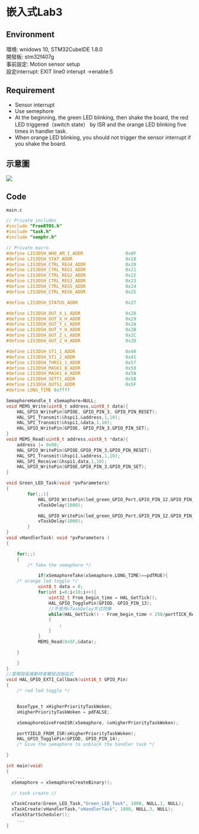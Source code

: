 # 嵌入式Lab3    

## Environment  
環境: wnidows 10, STM32CubeIDE 1.8.0  
開發板: stm32f407g  
事前設定: Motion sensor setup  
設定interrupt: EXIT line0 interupt ->enable:5    

## Requirement  
* Sensor interrupt  
* Use semephore  
* At the beginning, the green LED blinking, then shake the board, the red LED triggered（switch state） by ISR and the orange LED blinking five times in handler task.  
* When orange LED blinking, you should not trigger the sensor interrupt if you shake the board.    

## 示意圖  
![](https://i.imgur.com/WYYOAt0.png)
  
## Code  
`
main.c
`
```c
// Private includes
#include "FreeRTOS.h"
#include "task.h"
#include "semphr.h"

// Private macro
#define LIS3DSH_WHO_AM_I_ADDR                0x0F
#define LIS3DSH_STAT_ADDR                    0x18
#define LIS3DSH_CTRL_REG4_ADDR               0x20
#define LIS3DSH_CTRL_REG1_ADDR               0x21
#define LIS3DSH_CTRL_REG2_ADDR               0x22
#define LIS3DSH_CTRL_REG3_ADDR               0x23
#define LIS3DSH_CTRL_REG5_ADDR               0x24
#define LIS3DSH_CTRL_REG6_ADDR               0x25

#define LIS3DSH_STATUS_ADDR                  0x27

#define LIS3DSH_OUT_X_L_ADDR                 0x28
#define LIS3DSH_OUT_X_H_ADDR                 0x29
#define LIS3DSH_OUT_Y_L_ADDR                 0x2A
#define LIS3DSH_OUT_Y_H_ADDR                 0x2B
#define LIS3DSH_OUT_Z_L_ADDR                 0x2C
#define LIS3DSH_OUT_Z_H_ADDR                 0x2D

#define LIS3DSH_ST1_1_ADDR                   0x40
#define LIS3DSH_ST1_2_ADDR                   0x41
#define LIS3DSH_THRS1_1_ADDR                 0x57
#define LIS3DSH_MASK1_B_ADDR                 0x59
#define LIS3DSH_MASK1_A_ADDR                 0x5A
#define LIS3DSH_SETT1_ADDR                   0x5B
#define LIS3DSH_OUTS1_ADDR                   0x5F
#define LONG_TIME 0xffff
```

```c
SemaphoreHandle_t xSemaphore=NULL;
void MEMS_Write(uint8_t address,uint8_t data){
	HAL_GPIO_WritePin(GPIOE, GPIO_PIN_3, GPIO_PIN_RESET);
	HAL_SPI_Transmit(&hspi1,&address,1,10);
	HAL_SPI_Transmit(&hspi1,&data,1,10);
	HAL_GPIO_WritePin(GPIOE, GPIO_PIN_3,GPIO_PIN_SET);
}
void MEMS_Read(uint8_t address,uint8_t *data){
    address |= 0x80;
	HAL_GPIO_WritePin(GPIOE,GPIO_PIN_3,GPIO_PIN_RESET);
	HAL_SPI_Transmit(&hspi1,&address,1,10);
	HAL_SPI_Receive(&hspi1,data,1,10);
	HAL_GPIO_WritePin(GPIOE,GPIO_PIN_3,GPIO_PIN_SET);
}

void Green_LED_Task(void *pvParameters)
{
		for(;;){
			HAL_GPIO_WritePin(led_green_GPIO_Port,GPIO_PIN_12,GPIO_PIN_SET);
			vTaskDelay(1000);

			HAL_GPIO_WritePin(led_green_GPIO_Port,GPIO_PIN_12,GPIO_PIN_RESET);
			vTaskDelay(1000);
		}
}
void vHandlerTask( void *pvParameters )
{

	for(;;)
	{
        /* Take the semaphore */

            if(xSemaphoreTake(xSemaphore,LONG_TIME)==pdTRUE){
    /* orange led toggle */
            uint8_t data = 0;
            for(int i=0;i<10;i++){
                uint32_t From_begin_time = HAL_GetTick();
                HAL_GPIO_TogglePin(GPIOD, GPIO_PIN_13);
                //不使用vTaskDelay方式閃爍
                while(HAL_GetTick() - From_begin_time < 250/portTICK_RATE_MS)
                {
                    ;
                }
            }
            MEMS_Read(0x5F,&data);

    }

    }
}
//當開發版搖動時會觸發這個函式
void HAL_GPIO_EXTI_Callback(uint16_t GPIO_Pin)
{
	/* red led toggle */


	BaseType_t xHigherPriorityTaskWoken;
	xHigherPriorityTaskWoken = pdFALSE;

	xSemaphoreGiveFromISR(xSemaphore, &xHigherPriorityTaskWoken);

	portYIELD_FROM_ISR(xHigherPriorityTaskWoken);
	HAL_GPIO_TogglePin(GPIOD, GPIO_PIN_14);
	/* Give the semaphore to unblock the handler task */

}

int main(void)
{
    ...
  xSemaphore = xSemaphoreCreateBinary();

  // task create //

  xTaskCreate(Green_LED_Task,"Green_LED_Task", 1000, NULL,1, NULL);
  xTaskCreate(vHandlerTask,"vHandlerTask", 1000, NULL,3, NULL);
  vTaskStartScheduler();
    ...
}
```
